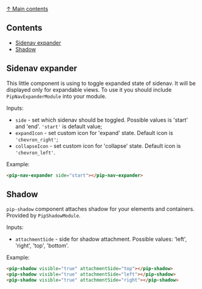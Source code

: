 [↑ Main contents](contents.md)

## Contents
* [Sidenav expander](#sidenav-expander)
* [Shadow](#shadow)

## Sidenav expander

This little component is using to toggle expanded state of sidenav. It will be displayed only for expandable views. To use it you should include `PipNavExpanderModule` into your module.

Inputs:
* `side` - set which sidenav should be toggled. Possible values is 'start' and 'end'. `'start'` is default value;
* `expandIcon` - set custom icon for 'expand' state. Default icon is `'chevron_right'`;
* `collapseIcon` - set custom icon for 'collapse' state. Default icon is `'chevron_left'`.

Example:
```html
<pip-nav-expander side="start"></pip-nav-expander>
```

## Shadow

`pip-shadow` component attaches shadow for your elements and containers. Provided by `PipShadowModule`.

Inputs:
* `attachmentSide` - side for shadow attachment. Possible values: 'left', 'right', 'top', 'bottom'.

Example:
```html
<pip-shadow visible="true" attachmentSide="top"></pip-shadow>
<pip-shadow visible="true" attachmentSide="left"></pip-shadow>
<pip-shadow visible="true" attachmentSide="right"></pip-shadow>
```